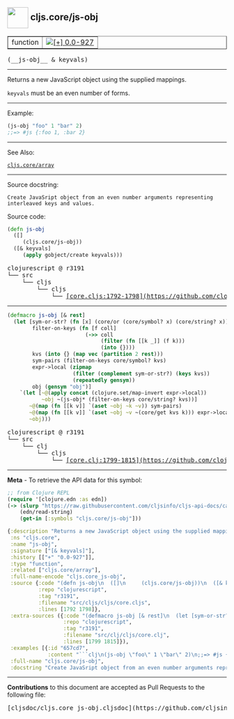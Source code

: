 ## <img width="48px" valign="middle" src="http://i.imgur.com/Hi20huC.png"> cljs.core/js-obj

 <table border="1">
<tr>

<td>function</td>
<td><a href="https://github.com/cljsinfo/cljs-api-docs/tree/0.0-927"><img valign="middle" alt="[+] 0.0-927" src="https://img.shields.io/badge/+-0.0--927-lightgrey.svg"></a> </td>
</tr>
</table>

 <samp>
(__js-obj__ & keyvals)<br>
</samp>

---

Returns a new JavaScript object using the supplied mappings.

`keyvals` must be an even number of forms.

---

Example:

```clj
(js-obj "foo" 1 "bar" 2)
;;=> #js {:foo 1, :bar 2}
```

---

See Also:

[`cljs.core/array`](cljs.core_array.md)<br>

---

Source docstring:

```
Create JavaSript object from an even number arguments representing
interleaved keys and values.
```

Source code:

```clj
(defn js-obj
  ([]
     (cljs.core/js-obj))
  ([& keyvals]
     (apply gobject/create keyvals)))
```

 <pre>
clojurescript @ r3191
└── src
    └── cljs
        └── cljs
            └── <ins>[core.cljs:1792-1798](https://github.com/clojure/clojurescript/blob/r3191/src/cljs/cljs/core.cljs#L1792-L1798)</ins>
</pre>


---

```clj
(defmacro js-obj [& rest]
  (let [sym-or-str? (fn [x] (core/or (core/symbol? x) (core/string? x)))
        filter-on-keys (fn [f coll]
                         (->> coll
                              (filter (fn [[k _]] (f k)))
                              (into {})))
        kvs (into {} (map vec (partition 2 rest)))
        sym-pairs (filter-on-keys core/symbol? kvs)
        expr->local (zipmap
                     (filter (complement sym-or-str?) (keys kvs))
                     (repeatedly gensym))
        obj (gensym "obj")]
    `(let [~@(apply concat (clojure.set/map-invert expr->local))
           ~obj ~(js-obj* (filter-on-keys core/string? kvs))]
       ~@(map (fn [[k v]] `(aset ~obj ~k ~v)) sym-pairs)
       ~@(map (fn [[k v]] `(aset ~obj ~v ~(core/get kvs k))) expr->local)
       ~obj)))
```

 <pre>
clojurescript @ r3191
└── src
    └── clj
        └── cljs
            └── <ins>[core.clj:1799-1815](https://github.com/clojure/clojurescript/blob/r3191/src/clj/cljs/core.clj#L1799-L1815)</ins>
</pre>

---

__Meta__ - To retrieve the API data for this symbol:

```clj
;; from Clojure REPL
(require '[clojure.edn :as edn])
(-> (slurp "https://raw.githubusercontent.com/cljsinfo/cljs-api-docs/catalog/cljs-api.edn")
    (edn/read-string)
    (get-in [:symbols "cljs.core/js-obj"]))
```

```clj
{:description "Returns a new JavaScript object using the supplied mappings.\n\n`keyvals` must be an even number of forms.",
 :ns "cljs.core",
 :name "js-obj",
 :signature ["[& keyvals]"],
 :history [["+" "0.0-927"]],
 :type "function",
 :related ["cljs.core/array"],
 :full-name-encode "cljs.core_js-obj",
 :source {:code "(defn js-obj\n  ([]\n     (cljs.core/js-obj))\n  ([& keyvals]\n     (apply gobject/create keyvals)))",
          :repo "clojurescript",
          :tag "r3191",
          :filename "src/cljs/cljs/core.cljs",
          :lines [1792 1798]},
 :extra-sources ({:code "(defmacro js-obj [& rest]\n  (let [sym-or-str? (fn [x] (core/or (core/symbol? x) (core/string? x)))\n        filter-on-keys (fn [f coll]\n                         (->> coll\n                              (filter (fn [[k _]] (f k)))\n                              (into {})))\n        kvs (into {} (map vec (partition 2 rest)))\n        sym-pairs (filter-on-keys core/symbol? kvs)\n        expr->local (zipmap\n                     (filter (complement sym-or-str?) (keys kvs))\n                     (repeatedly gensym))\n        obj (gensym \"obj\")]\n    `(let [~@(apply concat (clojure.set/map-invert expr->local))\n           ~obj ~(js-obj* (filter-on-keys core/string? kvs))]\n       ~@(map (fn [[k v]] `(aset ~obj ~k ~v)) sym-pairs)\n       ~@(map (fn [[k v]] `(aset ~obj ~v ~(core/get kvs k))) expr->local)\n       ~obj)))",
                  :repo "clojurescript",
                  :tag "r3191",
                  :filename "src/clj/cljs/core.clj",
                  :lines [1799 1815]}),
 :examples [{:id "657cd7",
             :content "```clj\n(js-obj \"foo\" 1 \"bar\" 2)\n;;=> #js {:foo 1, :bar 2}\n```"}],
 :full-name "cljs.core/js-obj",
 :docstring "Create JavaSript object from an even number arguments representing\ninterleaved keys and values."}

```

---

__Contributions__ to this document are accepted as Pull Requests to the following file:

 <pre>
[cljsdoc/cljs.core_js-obj.cljsdoc](https://github.com/cljsinfo/cljs-api-docs/blob/master/cljsdoc/cljs.core_js-obj.cljsdoc)
</pre>


